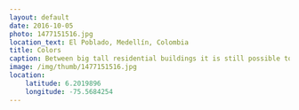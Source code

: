 ```yaml
---
layout: default
date: 2016-10-05
photo: 1477151516.jpg
location_text: El Poblado, Medellín, Colombia
title: Colors
caption: Between big tall residential buildings it is still possible to find small house with lots of vivid colors. That one was a primary school or a nursery.
image: /img/thumb/1477151516.jpg
location:
    latitude: 6.2019896
    longitude: -75.5684254
---
```


